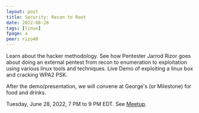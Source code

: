 ```yaml
---
layout: post
title: Security: Recon to Root
date: 2022-06-28
tags: [linux]
fpage: a
peer: rizo40
---
```


Learn about the hacker methodology. See how Pentester Jarrod Rizor
goes about doing an external pentest from recon to enumeration to
exploitation using various linux tools and techniques. Live Demo of
exploiting a linux box and cracking WPA2 PSK.

After the demo/presentation, we will convene at George's (or Milestone) for
food and drinks.

Tuesday, June 28, 2022, 7 PM to 9 PM EDT. See [Meetup]({{site.meetupurl}}).
